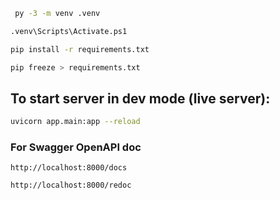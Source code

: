 ````bash
 py -3 -m venv .venv
 ````

 ````bash
.venv\Scripts\Activate.ps1
 ````

 ````bash
pip install -r requirements.txt
 ````

 ````bash
pip freeze > requirements.txt
 ````

## To start server in dev mode (live server):

````bash
uvicorn app.main:app --reload
 ````

 ### For Swagger OpenAPI doc
 ```
 http://localhost:8000/docs
 ```

 ```
 http://localhost:8000/redoc
 ```
